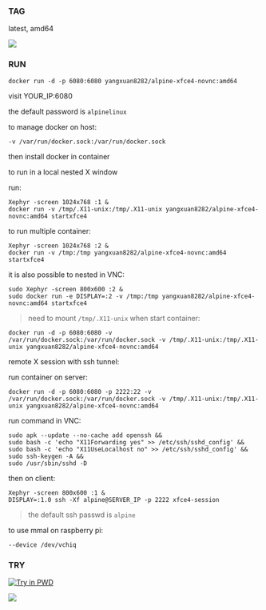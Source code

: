 ### TAG

latest, amd64

[![](https://images.microbadger.com/badges/image/yangxuan8282/alpine-xfce4-novnc.svg)](https://microbadger.com/images/yangxuan8282/alpine-xfce4-novnc "Get your own image badge on microbadger.com")

### RUN

```
docker run -d -p 6080:6080 yangxuan8282/alpine-xfce4-novnc:amd64
```

visit YOUR_IP:6080

the default password is `alpinelinux`

to manage docker on host:

```
-v /var/run/docker.sock:/var/run/docker.sock
```

then install docker in container

to run in a local nested X window

run:

```
Xephyr -screen 1024x768 :1 &
docker run -v /tmp/.X11-unix:/tmp/.X11-unix yangxuan8282/alpine-xfce4-novnc:amd64 startxfce4
```

to run multiple container:

```
Xephyr -screen 1024x768 :2 &
docker run -v /tmp:/tmp yangxuan8282/alpine-xfce4-novnc:amd64 startxfce4
```

it is also possible to nested in VNC:

```
sudo Xephyr -screen 800x600 :2 &
sudo docker run -e DISPLAY=:2 -v /tmp:/tmp yangxuan8282/alpine-xfce4-novnc:amd64 startxfce4
```

> need to mount `/tmp/.X11-unix` when start container:

```
docker run -d -p 6080:6080 -v /var/run/docker.sock:/var/run/docker.sock -v /tmp/.X11-unix:/tmp/.X11-unix yangxuan8282/alpine-xfce4-novnc:amd64
```

remote X session with ssh tunnel:

run container on server:

```
docker run -d -p 6080:6080 -p 2222:22 -v /var/run/docker.sock:/var/run/docker.sock -v /tmp/.X11-unix:/tmp/.X11-unix yangxuan8282/alpine-xfce4-novnc:amd64
```

run command in VNC:

```
sudo apk --update --no-cache add openssh &&
sudo bash -c 'echo "X11Forwarding yes" >> /etc/ssh/sshd_config' &&
sudo bash -c 'echo "X11UseLocalhost no" >> /etc/ssh/sshd_config' &&
sudo ssh-keygen -A &&
sudo /usr/sbin/sshd -D
```

then on client:

```
Xephyr -screen 800x600 :1 &
DISPLAY=:1.0 ssh -Xf alpine@SERVER_IP -p 2222 xfce4-session
```

> the default ssh passwd is `alpine`

to use mmal on raspberry pi:

```
--device /dev/vchiq
```

### TRY

[![Try in PWD](https://github.com/play-with-docker/stacks/raw/cff22438cb4195ace27f9b15784bbb497047afa7/assets/images/button.png)](http://play-with-docker.com?stack=https://raw.githubusercontent.com/yangxuan8282/docker-image/master/alpine-xfce4-novnc/stack.yml)

![](https://github.com/yangxuan8282/docker-image/raw/master/alpine-xfce4-novnc/chrome_2018-09-23_07-55-15.png)